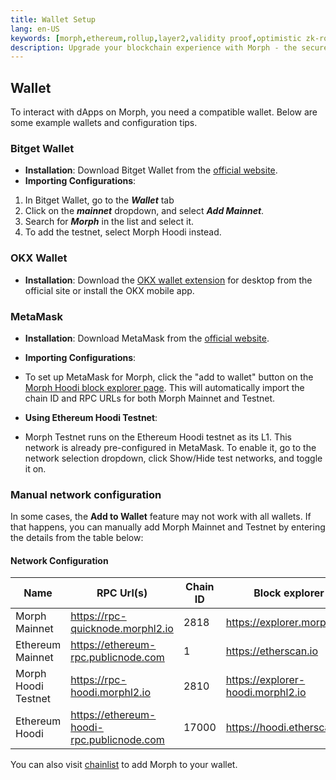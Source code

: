```yaml
---
title: Wallet Setup
lang: en-US
keywords: [morph,ethereum,rollup,layer2,validity proof,optimistic zk-rollup]
description: Upgrade your blockchain experience with Morph - the secure decentralized, cost0efficient, and high-performing optimistic zk-rollup solution. Try it now!
---
```


## Wallet

To interact with dApps on Morph, you need a compatible wallet. Below are some example wallets and configuration tips.


### Bitget Wallet

- **Installation**: Download Bitget Wallet from the [official website](https://web3.bitget.com/en/wallet-download).
- **Importing Configurations**: 

1. In Bitget Wallet, go to the ***Wallet*** tab
2. Click on the ***mainnet*** dropdown, and select ***Add Mainnet***. 
3. Search for ***Morph*** in the list and select it.
4. To add the testnet, select Morph Hoodi instead.

### OKX Wallet

- **Installation**: Download the [OKX wallet extension](https://chromewebstore.google.com/detail/okx-wallet/mcohilncbfahbmgdjkbpemcciiolgcge)  for desktop from the official site or install the OKX mobile app.



### MetaMask


- **Installation**: Download MetaMask from the [official website](https://metamask.io/download/).

- **Importing Configurations**: 
- To set up MetaMask for Morph, click the "add to wallet" button on the [Morph Hoodi block explorer page](https://explorer.morphl2.io/). This will automatically import the chain ID and RPC URLs for both Morph Mainnet and Testnet.  

- **Using Ethereum Hoodi Testnet**: 
- Morph Testnet runs on the Ethereum Hoodi testnet as its L1. This network is already pre-configured in MetaMask. To enable it, go to the network selection dropdown, click Show/Hide test networks, and toggle it on.



### Manual network configuration

In some cases, the **Add to Wallet** feature may not work with all wallets. If that happens, you can manually add Morph Mainnet and Testnet by entering the details from the table below:



#### Network Configuration


| Name                      | RPC Url(s)                            | Chain ID | Block explorer             | Symbol |
| -------- | -------------------------- | ------------- | ---------- | ------------------------------------ |
| Morph Mainnet            | https://rpc-quicknode.morphl2.io       | 2818   | https://explorer.morphl2.io      | ETH      |
| Ethereum Mainnet            | https://ethereum-rpc.publicnode.com       | 1   | https://etherscan.io      | ETH      |
| Morph Hoodi Testnet             | https://rpc-hoodi.morphl2.io       | 2810    | https://explorer-hoodi.morphl2.io      | ETH      |
| Ethereum Hoodi            | https://ethereum-hoodi-rpc.publicnode.com       | 17000    | https://hoodi.etherscan.io      | ETH      |


You can also visit [chainlist](https://chainlist.org/?chain=11155111&search=morph&testnets=true) to add Morph to your wallet.
